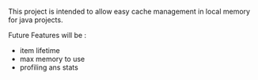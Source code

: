 This project is intended to allow easy cache management in local memory for java projects.

Future Features will be :
  * item lifetime
  * max memory to use
  * profiling ans stats